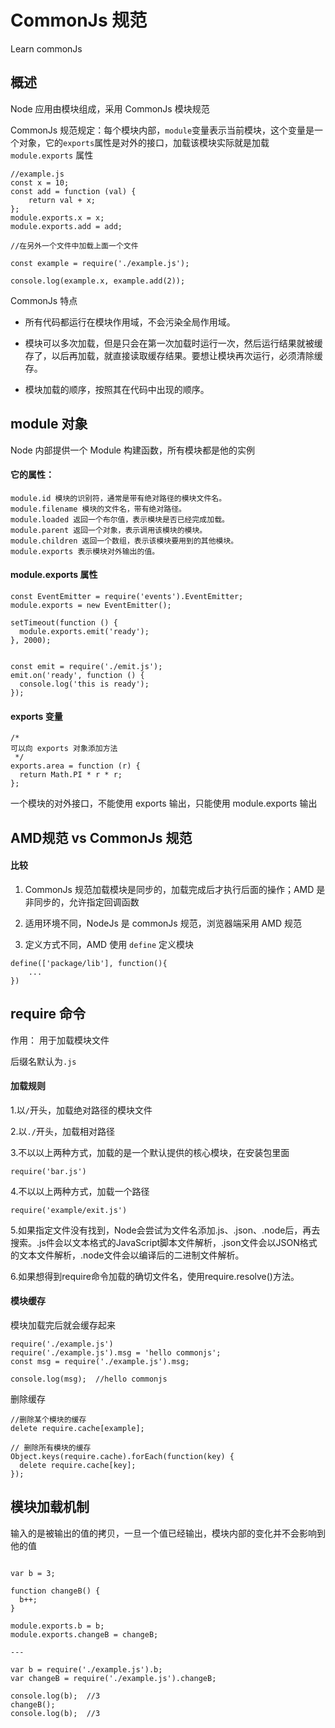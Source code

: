 # CommonJs 规范

Learn commonJs

## 概述

Node 应用由模块组成，采用 CommonJs 模块规范

CommonJs 规范规定：每个模块内部，`module`变量表示当前模块，这个变量是一个对象，它的`exports`属性是对外的接口，加载该模块实际就是加载 `module.exports` 属性

```
//example.js
const x = 10;
const add = function (val) {
	return val + x;
};
module.exports.x = x;
module.exports.add = add;

//在另外一个文件中加载上面一个文件

const example = require('./example.js');

console.log(example.x, example.add(2));

```

CommonJs 特点

- 所有代码都运行在模块作用域，不会污染全局作用域。

- 模块可以多次加载，但是只会在第一次加载时运行一次，然后运行结果就被缓存了，以后再加载，就直接读取缓存结果。要想让模块再次运行，必须清除缓存。

- 模块加载的顺序，按照其在代码中出现的顺序。

## module 对象

Node 内部提供一个 Module 构建函数，所有模块都是他的实例

#### 它的属性：

```
module.id 模块的识别符，通常是带有绝对路径的模块文件名。
module.filename 模块的文件名，带有绝对路径。
module.loaded 返回一个布尔值，表示模块是否已经完成加载。
module.parent 返回一个对象，表示调用该模块的模块。
module.children 返回一个数组，表示该模块要用到的其他模块。
module.exports 表示模块对外输出的值。
```

#### module.exports 属性

```
const EventEmitter = require('events').EventEmitter;
module.exports = new EventEmitter();

setTimeout(function () {
  module.exports.emit('ready');
}, 2000);


const emit = require('./emit.js');
emit.on('ready', function () {
  console.log('this is ready');
});
```


#### exports 变量
```
/*
可以向 exports 对象添加方法
 */
exports.area = function (r) {
  return Math.PI * r * r;
};
```

一个模块的对外接口，不能使用 exports 输出，只能使用 module.exports 输出


## AMD规范 vs CommonJs 规范

#### 比较

1. CommonJs 规范加载模块是同步的，加载完成后才执行后面的操作；AMD 是非同步的，允许指定回调函数

2. 适用环境不同，NodeJs 是 commonJs 规范，浏览器端采用 AMD 规范

3. 定义方式不同，AMD 使用 `define` 定义模块

```
define(['package/lib'], function(){
	...
})
```

## require 命令

作用： 用于加载模块文件

后缀名默认为`.js`

#### 加载规则

1.以`/`开头，加载绝对路径的模块文件

2.以`./`开头，加载相对路径

3.不以以上两种方式，加载的是一个默认提供的核心模块，在安装包里面
```
require('bar.js')
```
4.不以以上两种方式，加载一个路径
```
require('example/exit.js')
```
5.如果指定文件没有找到，Node会尝试为文件名添加.js、.json、.node后，再去搜索。.js件会以文本格式的JavaScript脚本文件解析，.json文件会以JSON格式的文本文件解析，.node文件会以编译后的二进制文件解析。

6.如果想得到require命令加载的确切文件名，使用require.resolve()方法。

#### 模块缓存
模块加载完后就会缓存起来

```
require('./example.js')
require('./example.js').msg = 'hello commonjs';
const msg = require('./example.js').msg;

console.log(msg);  //hello commonjs
```

删除缓存

```
//删除某个模块的缓存
delete require.cache[example];

// 删除所有模块的缓存
Object.keys(require.cache).forEach(function(key) {
  delete require.cache[key];
});

```

## 模块加载机制

输入的是被输出的值的拷贝，一旦一个值已经输出，模块内部的变化并不会影响到他的值

```

var b = 3;

function changeB() {
  b++;
}

module.exports.b = b;
module.exports.changeB = changeB;

---

var b = require('./example.js').b;
var changeB = require('./example.js').changeB;

console.log(b);  //3
changeB();
console.log(b);  //3
```























